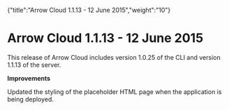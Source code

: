 {"title":"Arrow Cloud 1.1.13 - 12 June 2015","weight":"10"} 

# Arrow Cloud 1.1.13 - 12 June 2015

This release of Arrow Cloud includes version 1.0.25 of the CLI and version 1.1.13 of the server.

**Improvements**

Updated the styling of the placeholder HTML page when the application is being deployed.